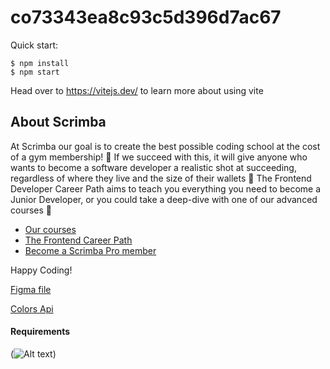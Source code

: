 # co73343ea8c93c5d396d7ac67

Quick start:

```
$ npm install
$ npm start
````

Head over to https://vitejs.dev/ to learn more about using vite
## About Scrimba

At Scrimba our goal is to create the best possible coding school at the cost of a gym membership! 💜
If we succeed with this, it will give anyone who wants to become a software developer a realistic shot at succeeding, regardless of where they live and the size of their wallets 🎉
The Frontend Developer Career Path aims to teach you everything you need to become a Junior Developer, or you could take a deep-dive with one of our advanced courses 🚀

- [Our courses](https://scrimba.com/allcourses)
- [The Frontend Career Path](https://scrimba.com/learn/frontend)
- [Become a Scrimba Pro member](https://scrimba.com/pricing)

Happy Coding!

[Figma file](https://www.figma.com/file/twasy8Bca4hW7gunLFSLoY/Color-Scheme-Generator?type=design&node-id=2-1155&mode=design&t=vtyYWUelXUlyLujw-0)

[Colors Api](https://www.thecolorapi.com/docs#schemes)

#### Requirements
(![Alt text](image.png))